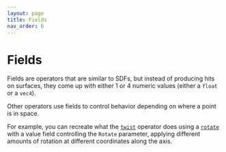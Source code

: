 ```yaml
---
layout: page
title: Fields
nav_order: 6
---
```


# Fields

Fields are operators that are similar to SDFs, but instead of producing hits on surfaces, they come up with either 1 or 4 numeric values (either a `float` or a `vec4`).

Other operators use fields to control behavior depending on where a point is in space.

For example, you can recreate what the [`twist`](/reference/filter/twist) operator does using a [`rotate`](/reference/filter/rotate) with a value field controlling the `Rotate` parameter, applying different amounts of rotation at different coordinates along the axis.


